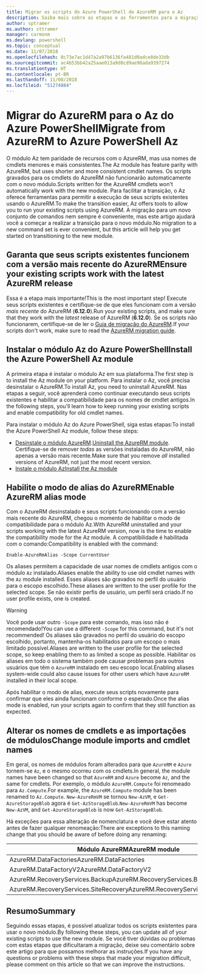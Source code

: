 ```yaml
---
title: Migrar os scripts do Azure PowerShell do AzureRM para o Az
description: Saiba mais sobre as etapas e as ferramentas para a migração de scripts do módulo AzureRM para o novo módulo Az.
author: sptramer
ms.author: sttramer
manager: carmonm
ms.devlang: powershell
ms.topic: conceptual
ms.date: 11/07/2018
ms.openlocfilehash: 0c73e7ac1d47a2a97b6136fa481d0adce8de33db
ms.sourcegitcommit: ac4b53bb42a25aae013a9d8cd9ae98ada9397274
ms.translationtype: HT
ms.contentlocale: pt-BR
ms.lasthandoff: 11/08/2018
ms.locfileid: "51274884"
---
```

# <a name="migrate-from-azurerm-to-azure-powershell-az"></a><span data-ttu-id="51650-103">Migrar do AzureRM para o Az do Azure PowerShell</span><span class="sxs-lookup"><span data-stu-id="51650-103">Migrate from AzureRM to Azure PowerShell Az</span></span>

<span data-ttu-id="51650-104">O módulo Az tem paridade de recursos com o AzureRM, mas usa nomes de cmdlets menores e mais consistentes.</span><span class="sxs-lookup"><span data-stu-id="51650-104">The Az module has feature parity with AzureRM, but uses shorter and more consistent cmdlet names.</span></span>
<span data-ttu-id="51650-105">Os scripts gravados para os cmdlets do AzureRM não funcionarão automaticamente com o novo módulo.</span><span class="sxs-lookup"><span data-stu-id="51650-105">Scripts written for the AzureRM cmdlets won't automatically work with the new module.</span></span> <span data-ttu-id="51650-106">Para facilitar a transição, o Az oferece ferramentas para permitir a execução de seus scripts existentes usando o AzureRM.</span><span class="sxs-lookup"><span data-stu-id="51650-106">To make the transition easier, Az offers tools to allow you to run your existing scripts using AzureRM.</span></span> <span data-ttu-id="51650-107">A migração para um novo conjunto de comandos nem sempre é conveniente, mas este artigo ajudará você a começar a realizar a transição para o novo módulo.</span><span class="sxs-lookup"><span data-stu-id="51650-107">No migration to a new command set is ever convenient, but this article will help you get started on transitioning to the new module.</span></span>

## <a name="ensure-your-existing-scripts-work-with-the-latest-azurerm-release"></a><span data-ttu-id="51650-108">Garanta que seus scripts existentes funcionem com a versão mais recente do AzureRM</span><span class="sxs-lookup"><span data-stu-id="51650-108">Ensure your existing scripts work with the latest AzureRM release</span></span>

<span data-ttu-id="51650-109">Essa é a etapa mais importante!</span><span class="sxs-lookup"><span data-stu-id="51650-109">This is the most important step!</span></span> <span data-ttu-id="51650-110">Execute seus scripts existentes e certifique-se de que eles funcionam com a versão _mais recente_ do AzureRM (__6.12.0__).</span><span class="sxs-lookup"><span data-stu-id="51650-110">Run your existing scripts, and make sure that they work with the _latest_ release of AzureRM (__6.12.0__).</span></span> <span data-ttu-id="51650-111">Se os scripts não funcionarem, certifique-se de ler o [Guia de migração do AzureRM](migration-guide.6.0.0.md).</span><span class="sxs-lookup"><span data-stu-id="51650-111">If your scripts don't work, make sure to read the [AzureRM migration guide](migration-guide.6.0.0.md).</span></span>

## <a name="install-the-azure-powershell-az-module"></a><span data-ttu-id="51650-112">Instalar o módulo Az do Azure PowerShell</span><span class="sxs-lookup"><span data-stu-id="51650-112">Install the Azure PowerShell Az module</span></span>

<span data-ttu-id="51650-113">A primeira etapa é instalar o módulo Az em sua plataforma.</span><span class="sxs-lookup"><span data-stu-id="51650-113">The first step is to install the Az module on your platform.</span></span> <span data-ttu-id="51650-114">Para instalar o Az, você precisa desinstalar o AzureRM.</span><span class="sxs-lookup"><span data-stu-id="51650-114">To install Az, you need to uninstall AzureRM.</span></span>
<span data-ttu-id="51650-115">Nas etapas a seguir, você aprenderá como continuar executando seus scripts existentes e habilitar a compatibilidade para os nomes de cmdlet antigos.</span><span class="sxs-lookup"><span data-stu-id="51650-115">In the following steps, you'll learn how to keep running your existing scripts and enable compatibility for old cmdlet names.</span></span>

<span data-ttu-id="51650-116">Para instalar o módulo Az do Azure PowerShell, siga estas etapas:</span><span class="sxs-lookup"><span data-stu-id="51650-116">To install the Azure PowerShell Az module, follow these steps:</span></span>

* <span data-ttu-id="51650-117">[Desinstale o módulo AzureRM](uninstall-azurerm-ps.md).</span><span class="sxs-lookup"><span data-stu-id="51650-117">[Uninstall the AzureRM module](uninstall-azurerm-ps.md).</span></span> <span data-ttu-id="51650-118">Certifique-se de remover _todas_ as versões instaladas do AzureRM, não apenas a versão mais recente.</span><span class="sxs-lookup"><span data-stu-id="51650-118">Make sure that you remove _all_ installed versions of AzureRM, not just the most recent version.</span></span>
* [<span data-ttu-id="51650-119">Instale o módulo Az</span><span class="sxs-lookup"><span data-stu-id="51650-119">Install the Az module</span></span>](install-az-ps.md)

## <a name="a-namealiasesenable-azurerm-alias-mode"></a><span data-ttu-id="51650-120"><a name="aliases"/>Habilite o modo de alias do AzureRM</span><span class="sxs-lookup"><span data-stu-id="51650-120"><a name="aliases"/>Enable AzureRM alias mode</span></span>

<span data-ttu-id="51650-121">Com o AzureRM desinstalado e seus scripts funcionando com a versão mais recente do AzureRM, chegou o momento de habilitar o modo de compatibilidade para o módulo Az.</span><span class="sxs-lookup"><span data-stu-id="51650-121">With AzureRM uninstalled and your scripts working with the latest AzureRM version, now is the time to enable the compatibility mode for the Az module.</span></span> <span data-ttu-id="51650-122">A compatibilidade é habilitada com o comando:</span><span class="sxs-lookup"><span data-stu-id="51650-122">Compatibility is enabled with the command:</span></span>

```powershell-interactive
Enable-AzureRmAlias -Scope CurrentUser
```

<span data-ttu-id="51650-123">Os aliases permitem a capacidade de usar nomes de cmdlets antigos com o módulo `Az` instalado.</span><span class="sxs-lookup"><span data-stu-id="51650-123">Aliases enable the ability to use old cmdlet names with the `Az` module installed.</span></span> <span data-ttu-id="51650-124">Esses aliases são gravados no perfil do usuário para o escopo escolhido.</span><span class="sxs-lookup"><span data-stu-id="51650-124">These aliases are written to the user profile for the selected scope.</span></span> <span data-ttu-id="51650-125">Se não existir perfis de usuário, um perfil será criado.</span><span class="sxs-lookup"><span data-stu-id="51650-125">If no user profile exists, one is created.</span></span>

> [!WARNING]
>
> <span data-ttu-id="51650-126">Você pode usar outro `-Scope` para este comando, mas isso não é recomendado!</span><span class="sxs-lookup"><span data-stu-id="51650-126">You can use a different `-Scope` for this command, but it's not recommended!</span></span> <span data-ttu-id="51650-127">Os aliases são gravados no perfil do usuário do escopo escolhido, portanto, mantenha-os habilitados para um escopo o mais limitado possível.</span><span class="sxs-lookup"><span data-stu-id="51650-127">Aliases are written to the user profile for the selected scope, so keep enabling them to as limited a scope as possible.</span></span> <span data-ttu-id="51650-128">Habilitar os aliases em todo o sistema também pode causar problemas para outros usuários que têm o `AzureRM` instalado em seu escopo local.</span><span class="sxs-lookup"><span data-stu-id="51650-128">Enabling aliases system-wide could also cause issues for other users which have `AzureRM` installed in their local scope.</span></span>

<span data-ttu-id="51650-129">Após habilitar o modo de alias, execute seus scripts novamente para confirmar que eles ainda funcionam conforme o esperado.</span><span class="sxs-lookup"><span data-stu-id="51650-129">Once the alias mode is enabled, run your scripts again to confirm that they still function as expected.</span></span> 

## <a name="change-module-imports-and-cmdlet-names"></a><span data-ttu-id="51650-130">Alterar os nomes de cmdlets e as importações de módulos</span><span class="sxs-lookup"><span data-stu-id="51650-130">Change module imports and cmdlet names</span></span>

<span data-ttu-id="51650-131">Em geral, os nomes de módulos foram alterados para que `AzureRM` e `Azure` tornem-se `Az`, e o mesmo ocorreu com os cmdlets.</span><span class="sxs-lookup"><span data-stu-id="51650-131">In general, the module names have been changed so that `AzureRM` and `Azure` become `Az`, and the same for cmdlets.</span></span>
<span data-ttu-id="51650-132">Por exemplo, o módulo `AzureRM.Compute` foi renomeado para `Az.Compute`.</span><span class="sxs-lookup"><span data-stu-id="51650-132">For example, the `AzureRM.Compute` module has been renamed to `Az.Compute`.</span></span> <span data-ttu-id="51650-133">`New-AzureRmVM` se tornou `New-AzVM`, e `Get-AzureStorageBlob` agora é `Get-AzStorageBlob`.</span><span class="sxs-lookup"><span data-stu-id="51650-133">`New-AzureRmVM` has become `New-AzVM`, and `Get-AzureStorageBlob` is now `Get-AzStorageBlob`.</span></span>

<span data-ttu-id="51650-134">Há exceções para essa alteração de nomenclatura e você deve estar atento antes de fazer qualquer renomeação:</span><span class="sxs-lookup"><span data-stu-id="51650-134">There are exceptions to this naming change that you should be aware of before doing any renaming:</span></span>

| <span data-ttu-id="51650-135">Módulo AzureRM</span><span class="sxs-lookup"><span data-stu-id="51650-135">AzureRM module</span></span> | <span data-ttu-id="51650-136">Módulo Az</span><span class="sxs-lookup"><span data-stu-id="51650-136">Az module</span></span> |
|----------------|-----------|
| <span data-ttu-id="51650-137">AzureRM.DataFactories</span><span class="sxs-lookup"><span data-stu-id="51650-137">AzureRM.DataFactories</span></span> | <span data-ttu-id="51650-138">Az.DataFactory</span><span class="sxs-lookup"><span data-stu-id="51650-138">Az.DataFactory</span></span> |
| <span data-ttu-id="51650-139">AzureRM.DataFactoryV2</span><span class="sxs-lookup"><span data-stu-id="51650-139">AzureRM.DataFactoryV2</span></span> | <span data-ttu-id="51650-140">Az.DataFactory</span><span class="sxs-lookup"><span data-stu-id="51650-140">Az.DataFactory</span></span> |
| <span data-ttu-id="51650-141">AzureRM.RecoveryServices.Backup</span><span class="sxs-lookup"><span data-stu-id="51650-141">AzureRM.RecoveryServices.Backup</span></span> | <span data-ttu-id="51650-142">Az.RecoveryServices</span><span class="sxs-lookup"><span data-stu-id="51650-142">Az.RecoveryServices</span></span> |
| <span data-ttu-id="51650-143">AzureRM.RecoveryServices.SiteRecovery</span><span class="sxs-lookup"><span data-stu-id="51650-143">AzureRM.RecoveryServices.SiteRecovery</span></span> | <span data-ttu-id="51650-144">Az.RecoveryServices</span><span class="sxs-lookup"><span data-stu-id="51650-144">Az.RecoveryServices</span></span> |

## <a name="summary"></a><span data-ttu-id="51650-145">Resumo</span><span class="sxs-lookup"><span data-stu-id="51650-145">Summary</span></span>

<span data-ttu-id="51650-146">Seguindo essas etapas, é possível atualizar todos os scripts existentes para usar o novo módulo.</span><span class="sxs-lookup"><span data-stu-id="51650-146">By following these steps, you can update all of your existing scripts to use the new module.</span></span> <span data-ttu-id="51650-147">Se você tiver dúvidas ou problemas com estas etapas que dificultaram a migração, deixe seu comentário sobre este artigo para que possamos melhorar as instruções.</span><span class="sxs-lookup"><span data-stu-id="51650-147">If you have any questions or problems with these steps that made your migration difficult, please comment on this article so that we can improve the instructions.</span></span>